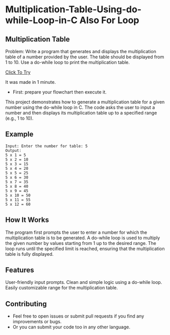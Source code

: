 # Multiplication-Table-Using-do-while-Loop-in-C Also For Loop

## Multiplication Table
Problem: Write a program that generates and displays the multiplication table of a number provided by the user. The table should be displayed from 1 to 10. Use a do-while loop to print the multiplication table.

[Click To Try](https://replit.com/@harshrajbhar071/Multiplication-Table-Using-do-while-Loop-in-C#main.c)

It was made in 1 minute. 
- First: prepare your flowchart then execute it.

This project demonstrates how to generate a multiplication table for a given number using the do-while loop in C. The code asks the user to input a number and then displays its multiplication table up to a specified range (e.g., 1 to 10).

## Example
```
Input: Enter the number for table: 5
Output:
5 x 1 = 5
5 x 2 = 10
5 x 3 = 15
5 x 4 = 20
5 x 5 = 25
5 x 6 = 30
5 x 7 = 35
5 x 8 = 40
5 x 9 = 45
5 x 10 = 50
5 x 11 = 55
5 x 12 = 60
```

## How It Works
The program first prompts the user to enter a number for which the multiplication table is to be generated.
A do-while loop is used to multiply the given number by values starting from 1 up to the desired range.
The loop runs until the specified limit is reached, ensuring that the multiplication table is fully displayed.

## Features
User-friendly input prompts.
Clean and simple logic using a do-while loop.
Easily customizable range for the multiplication table.

## Contributing
- Feel free to open issues or submit pull requests if you find any improvements or bugs.
- Or you can submit your code too in any other language.
